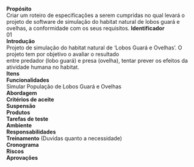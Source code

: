 **Propósito**  
Criar um roteiro de especificações a serem cumpridas no qual levará o projeto de software  de simulação do habitat natural de lobos guará e ovelhas, a conformidade com os seus requisitos.
**Identificador**     
01  
**Introdução**  
Projeto de simulação do habitat natural de ‘Lobos Guará e Ovelhas’. O projeto tem por objetivo o avaliar o resultado   
entre predador (lobo guará) e presa (ovelha), tentar prever os efeitos da atividade humana no habitat.  
**Itens**  
**Funcionalidades**   
Simular População de Lobos Guará e Ovelhas   
**Abordagem**  
**Critérios de aceite**  
**Suspensão**  
**Produtos**  
**Tarefas de teste**  
**Ambiente**  
**Responsabilidades**  
**Treinamento** (Duvidas quanto a necessidade)  
**Cronograma**  
**Riscos**  
**Aprovações**